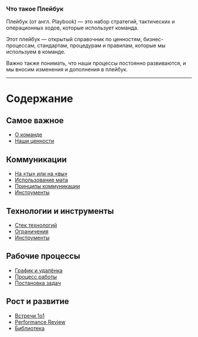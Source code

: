 ### Что такое Плейбук

Плейбук (от англ. Playbook) — это набор стратегий, тактических и операционных ходов, которые использует команда.

Этот плейбук — открытый справочник по ценностям, бизнес-процессам, стандартам, процедурам и правилам, которые мы используем в команде.

Важно также понимать, что наши процессы постоянно развиваются, и мы вносим изменения и дополнения в плейбук.

***

# Содержание
## Самое важное
- [О команде](about/company.md)
- [Наши ценности](about/values.md)

## Коммуникации
- [На «ты» или на «вы»](communication/thouOrYe.md)
- [Использование мата](communication/fckUsing.md)
- [Принципы коммуникации](communication/principles.md)
- [Инструменты](communication/tools.md)

## Технологии и инструменты
- [Стек технологий](tech/stack.md)
- [Ограничения](tech/constraints.md)
- [Инструменты](tech/tools.md)

## Рабочие процессы
- [График и удалёнка](work/scheduleAndRemoteWork.md)
- [Процесс работы](work/process.md)
- [Постановка задач](work/taskDefinition.md)

## Рост и развитие
- [Встречи 1о1](talentMngmt/1o1.md)
- [Performance Review](talentMngmt/performanceReview.md)
- [Библиотека](talentMngmt/library.md)
